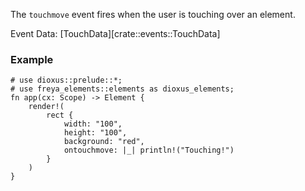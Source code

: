 The `touchmove` event fires when the user is touching over an element.

Event Data: [TouchData][crate::events::TouchData]

### Example

```rust, no_run
# use dioxus::prelude::*;
# use freya_elements::elements as dioxus_elements;
fn app(cx: Scope) -> Element {
    render!(
        rect {
            width: "100",
            height: "100",
            background: "red",
            ontouchmove: |_| println!("Touching!")
        }
    )
}
```